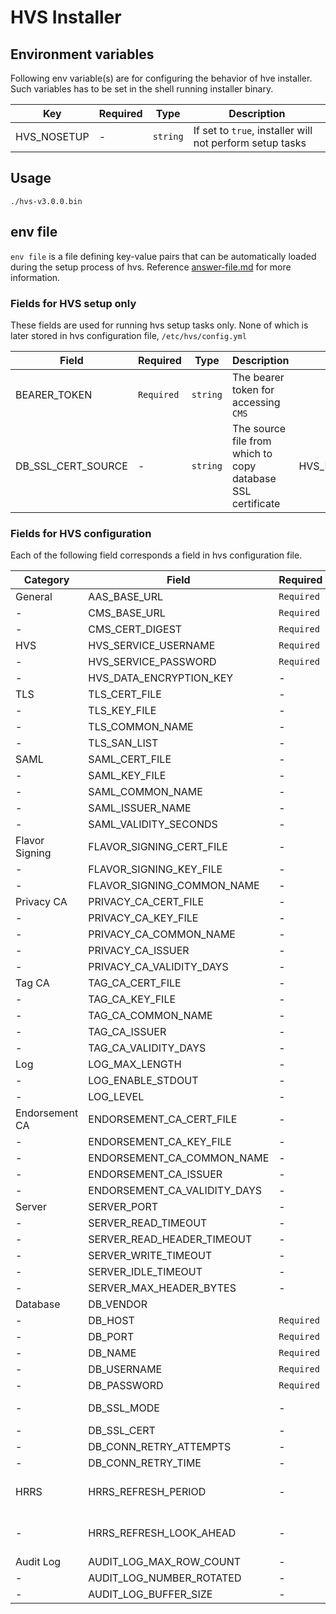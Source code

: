 # HVS Installer

## Environment variables

Following env variable(s) are for configuring the behavior of hve installer. Such variables has to
be set in the shell running installer binary.

 Key | Required | Type | Description 
-----|----------|------|-------------
 HVS_NOSETUP | - | `string` | If set to `true`, installer will not perform setup tasks

## Usage
```shell
./hvs-v3.0.0.bin
```

## env file

`env file` is a file defining key-value pairs that can be automatically loaded during the setup process of hvs.
Reference [answer-file.md](../shared/setup/answer-file.md) for more information.

### Fields for HVS setup only

These fields are used for running hvs setup tasks only. None of which is later stored in hvs configuration file,
`/etc/hvs/config.yml`

Field | Required | Type | Description | Alternative
------|----------|------|-------------|-------------
BEARER_TOKEN | `Required` | `string` | The bearer token for accessing `CMS` |
DB_SSL_CERT_SOURCE | - |`string` | The source file from which to copy database SSL certificate | HVS_DB_SSL_CERT_SOURCE

### Fields for HVS configuration

Each of the following field corresponds a field in hvs configuration file. 

Category | Field | Required | Type | Default | Alternative
---------|-------|----------|------|---------|-------------
General | AAS_BASE_URL | `Required` | `string` | | AAS_API_URL
\- | CMS_BASE_URL | `Required` |`string` | |
\- | CMS_CERT_DIGEST | `Required` |`string` | |
HVS | HVS_SERVICE_USERNAME | `Required` |`string` | |
\- | HVS_SERVICE_PASSWORD | `Required` |`string` | |
\- | HVS_DATA_ENCRYPTION_KEY | - |`string` | |
TLS | TLS_CERT_FILE | - |`string` | |
\- | TLS_KEY_FILE | - |`string` | |
\- | TLS_COMMON_NAME | - |`string` | |
\- | TLS_SAN_LIST | - |`string` | | SAN_LIST
SAML | SAML_CERT_FILE | - |`string` | |
\- | SAML_KEY_FILE | - |`string` | |
\- | SAML_COMMON_NAME | - |`string` | |
\- | SAML_ISSUER_NAME | - |`string` | |
\- | SAML_VALIDITY_SECONDS | - |`int` | 86400 |
Flavor Signing | FLAVOR_SIGNING_CERT_FILE | - |`string` || 
\- | FLAVOR_SIGNING_KEY_FILE | - |`string` | |
\- | FLAVOR_SIGNING_COMMON_NAME | - |`string` | |
Privacy CA | PRIVACY_CA_CERT_FILE | - |`string` | |
\- | PRIVACY_CA_KEY_FILE | - |`string` | |
\- | PRIVACY_CA_COMMON_NAME | - |`string` | |
\- | PRIVACY_CA_ISSUER | - |`string` | |
\- | PRIVACY_CA_VALIDITY_DAYS | - |`int` | |
Tag CA | TAG_CA_CERT_FILE | - |`string` | |
\- | TAG_CA_KEY_FILE | - |`string` | |
\- | TAG_CA_COMMON_NAME | - |`string` | |
\- | TAG_CA_ISSUER | - |`string` | |
\- | TAG_CA_VALIDITY_DAYS | - |`int` | |
Log | LOG_MAX_LENGTH | - |`int` | |
\- | LOG_ENABLE_STDOUT | - |`bool` | |
\- | LOG_LEVEL | - |`string` | |
Endorsement CA | ENDORSEMENT_CA_CERT_FILE | - |`string` | |
\- | ENDORSEMENT_CA_KEY_FILE | - |`string` | |
\- | ENDORSEMENT_CA_COMMON_NAME | - |`string` | |
\- | ENDORSEMENT_CA_ISSUER | - |`string` | |
\- | ENDORSEMENT_CA_VALIDITY_DAYS | - |`int` | |
Server | SERVER_PORT | - |`int` | | HVS_PORT
\- | SERVER_READ_TIMEOUT | - |`Duration` | | HVS_SERVER_READ_TIMEOUT
\- | SERVER_READ_HEADER_TIMEOUT | - |`Duration` | | HVS_SERVER_READ_HEADER_TIMEOUT
\- | SERVER_WRITE_TIMEOUT | - |`Duration` | | HVS_SERVER_WRITE_TIMEOUT
\- | SERVER_IDLE_TIMEOUT | - |`Duration` | | HVS_SERVER_IDLE_TIMEOUT
\- | SERVER_MAX_HEADER_BYTES | - |`int` | | HVS_SERVER_MAX_HEADER_BYTES
Database | DB_VENDOR |  |`string` | | HVS_DB_VENDOR
\- | DB_HOST | `Required` |`string` | | HVS_DB_HOSTNAME
\- | DB_PORT | `Required` |`int` | | HVS_DB_PORT
\- | DB_NAME | `Required` |`string` | | HVS_DB_NAME
\- | DB_USERNAME | `Required` |`string` | | HVS_DB_USERNAME
\- | DB_PASSWORD | `Required` |`string` | | HVS_DB_PASSWORD
\- | DB_SSL_MODE | - |`string` | verify-full | HVS_DB_SSL_MODE
\- | DB_SSL_CERT | - |`string` | | HVS_DB_SSLCERT
\- | DB_CONN_RETRY_ATTEMPTS | - |`int` | 4 |
\- | DB_CONN_RETRY_TIME | - |`int` | 1 |
HRRS | HRRS_REFRESH_PERIOD | - |`Duration` | 2 minutes ("2m")|
\- | HRRS_REFRESH_LOOK_AHEAD | - |`Duration` | 5 minutes ("5m")|
Audit Log | AUDIT_LOG_MAX_ROW_COUNT | - | `int` | 10000
\- | AUDIT_LOG_NUMBER_ROTATED | - | `int` | 10
\- | AUDIT_LOG_BUFFER_SIZE | - | `int` | 5000
